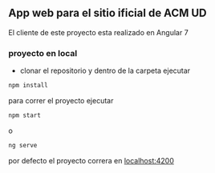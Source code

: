 ## App web para el sitio ificial de ACM UD

El cliente de este proyecto esta realizado en Angular 7

### proyecto en local

- clonar el repositorio y dentro de la carpeta ejecutar 

```javascript
npm install
```

para correr el proyecto ejecutar
```javascript
npm start
```
o
```javascript
ng serve
```
por defecto el proyecto correra en [localhost:4200](http://localhost:4200)